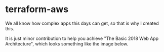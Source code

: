 # terraform-aws


We all know how complex apps this days can get, so that is why I created this.

It is just minor contribution to help you achieve "The Basic 2018 Web App Architecture", which looks something like the image below.


